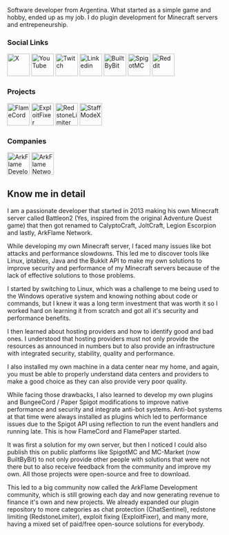 Software developer from Argentina. What started as a simple game and hobby, ended up as my job. I do plugin development for Minecraft servers and entrepeneurship.

### Social Links

<a href="https://twitter.com/linsaftw"><img src="https://github.com/user-attachments/assets/6ed9d160-174b-4ea0-a9f1-455ee2fcc8ee" alt="X" width="52" height="52"></a>
<a href="https://www.youtube.com/c/linsaftw/"><img src="https://github.com/user-attachments/assets/a9ed08db-8e0b-47a4-bc12-3768493c8cac" alt="YouTube" width="52" height="52"></a>
<a href="https://www.twitch.tv/linsaftw"><img src="https://github.com/user-attachments/assets/4e6533aa-323d-4e12-944f-2bbc6d9ee5ac" alt="Twitch" width="52" height="52"></a>
<a href="https://www.linkedin.com/in/linsaftw/"><img src="https://github.com/user-attachments/assets/3c283997-5cf7-4b3e-81ab-f74f313e5cbb" alt="Linkedin" width="52" height="52"></a>
<a href="https://builtbybit.com/members/linsaftw.152552/"><img src="https://github.com/user-attachments/assets/5a53a364-7034-4408-b7aa-d62d7ae5389d" alt="BuiltByBit" width="52" height="52"></a>
<a href="https://www.spigotmc.org/resources/authors/linsaftw.88052/"><img src="https://github.com/user-attachments/assets/87265622-40b9-4b09-adef-6af296c4e6b6" alt="SpigotMC" width="52" height="52"></a>
<a href="https://www.reddit.com/user/LinsaFTW/"><img src="https://github.com/user-attachments/assets/8acdc411-8f49-47a4-a784-7980d13e7946" alt="Reddit" width="52" height="52"></a>

### Projects

<a href="https://www.flamecord.com"><img src="https://github.com/user-attachments/assets/0e87f3f9-e917-452d-8e3c-4857c5dd9b23" alt="FlameCord" width="52" height="52"></a>
<a href="https://builtbybit.com/resources/26463/"><img src="https://github.com/user-attachments/assets/3315a4cf-ff86-4b83-ac77-c959833b1d8f" alt="ExploitFixer" width="52" height="52"></a>
<a href="https://builtbybit.com/resources/redstonelimiter-smart-redstone-limiter.23133/"><img src="https://github.com/user-attachments/assets/65bfdb46-7acf-49a9-90ea-23f324dcb1fe" alt="RedstoneLimiter" width="52" height="52"></a>
<a href="https://builtbybit.com/resources/staffmodex.42976/"><img src="https://github.com/user-attachments/assets/baec2f95-81af-4255-a03e-58febf1696cd" alt="StaffModeX" width="52" height="52"></a>

### Companies

<a href="https://github.com/arkflame"><img src="https://github.com/user-attachments/assets/9665b8dc-cd05-47f6-9bbb-20ceaab563e5" alt="ArkFlame Development" width="52" height="52"></a>
<a href="https://x.com/arkflamenetwork"><img src="https://github.com/user-attachments/assets/ab46d729-aa5a-47ac-8361-7aba57e24b21" alt="ArkFlame Network" width="52" height="52"></a>

## Know me in detail

I am a passionate developer that started in 2013 making his own Minecraft server called Battleon2 (Yes, inspired from the original Adventure Quest game) that then got renamed to CalyptoCraft, JoltCraft, Legion Escorpion and lastly, ArkFlame Network.

While developing my own Minecraft server, I faced many issues like bot attacks and performance slowdowns. This led me to discover tools like Linux, iptables, Java and the Bukkit API to make my own solutions to improve security and performance of my Minecraft servers because of the lack of effective solutions to those problems.

I started by switching to Linux, which was a challenge to me being used to the Windows operative system and knowing nothing about code or commands, but I knew it was a long term investment that was worth it so I worked hard on learning it from scratch and got all it's security and performance benefits.

I then learned about hosting providers and how to identify good and bad ones. I understood that hosting providers must not only provide the resources as announced in numbers but to also provide an infrastructure with integrated security, stability, quality and performance.

I also installed my own machine in a data center near my home, and again, you must be able to properly understand data centers and providers to make a good choice as they can also provide very poor quality.

While facing those drawbacks, I also learned to develop my own plugins and BungeeCord / Paper Spigot modifications to improve native performance and security and integrate anti-bot systems. Anti-bot systems at that time were always installed as plugins which led to performance issues due to the Spigot API using reflection to run the event handlers and running late. This is how FlameCord and FlamePaper started.

It was first a solution for my own server, but then I noticed I could also publish this on public platforms like SpigotMC and MC-Market (now BuiltByBit) to not only provide other people with solutions that were not there but to also receive feedback from the community and improve my own. All those projects were open-source and free to download.

This led to a big community now called the ArkFlame Development community, which is still growing each day and now generating revenue to finance it's own and new projects. We already expanded our plugin repository to more categories as chat protection (ChatSentinel), redstone limiting (RedstoneLimiter), exploit fixing (ExploitFixer), and many more, having a mixed set of paid/free open-source solutions for everybody.
